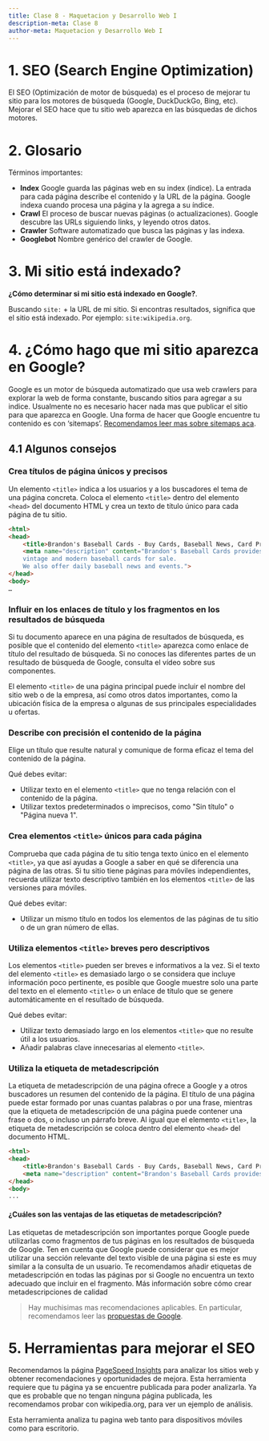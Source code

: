 ```yaml
--- 
title: Clase 8 - Maquetacion y Desarrollo Web I 
description-meta: Clase 8
author-meta: Maquetacion y Desarrollo Web I
--- 
```


# 1. SEO (Search Engine Optimization)

El SEO (Optimización de motor de búsqueda) es el proceso de mejorar tu sitio para los motores de búsqueda (Google, DuckDuckGo, Bing, etc). 
Mejorar el SEO hace que tu sitio web aparezca en las búsquedas de dichos motores.

# 2. Glosario

Términos importantes: 

* **Index** Google guarda las páginas web en su index (índice). La entrada para cada página describe el contenido y la URL de la página. Google indexa cuando procesa una página y la agrega a su índice.
* **Crawl** El proceso de buscar nuevas páginas (o actualizaciones). Google descubre las URLs siguiendo links, y leyendo otros datos.
* **Crawler** Software automatizado que busca las páginas y las indexa.
* **Googlebot** Nombre genérico del crawler de Google.

# 3. Mi sitio está indexado?

**¿Cómo determinar si mi sitio está indexado en Google?**.

Buscando `site:` + la URL de mi sitio. Si encontras resultados, significa que el sitio está indexado. Por ejemplo: `site:wikipedia.org`. 

# 4. ¿Cómo hago que mi sitio aparezca en Google?

Google es un motor de búsqueda automatizado que usa web crawlers para explorar la web de forma constante, buscando sitios para agregar a su indice.
Usualmente no es necesario hacer nada mas que publicar el sitio para que aparezca en Google. 
Una forma de hacer que Google encuentre tu contenido es con ‘sitemaps’. [Recomendamos leer mas sobre sitemaps aca](https://developers.google.com/search/docs/crawling-indexing/sitemaps/overview?hl=es).

## 4.1 Algunos consejos

### Crea títulos de página únicos y precisos

Un elemento `<title>` indica a los usuarios y a los buscadores el tema de una página concreta. Coloca el elemento `<title>` dentro del elemento `<head>` del documento HTML y crea un texto de título único para cada página de tu sitio.

```html
<html>
<head>
	<title>Brandon's Baseball Cards - Buy Cards, Baseball News, Card Prices</title>
	<meta name="description" content="Brandon's Baseball Cards provides a large selection of
	vintage and modern baseball cards for sale.
	We also offer daily baseball news and events.">
</head>
<body>
…
```
### Influir en los enlaces de título y los fragmentos en los resultados de búsqueda

Si tu documento aparece en una página de resultados de búsqueda, es posible que el contenido del elemento `<title>` aparezca como enlace de título del resultado de búsqueda. 
Si no conoces las diferentes partes de un resultado de búsqueda de Google, consulta el vídeo sobre sus componentes.

[](https://developers.google.com/static/search/docs/images/title.png?hl=es)

El elemento `<title>` de una página principal puede incluir el nombre del sitio web o de la empresa, así como otros datos importantes, como la ubicación física de la empresa o algunas de sus principales especialidades u ofertas.

### Describe con precisión el contenido de la página

Elige un título que resulte natural y comunique de forma eficaz el tema del contenido de la página. 

Qué debes evitar:

* Utilizar texto en el elemento `<title>` que no tenga relación con el contenido de la página.
* Utilizar textos predeterminados o imprecisos, como "Sin título" o "Página nueva 1".

### Crea elementos `<title>` únicos para cada página

Comprueba que cada página de tu sitio tenga texto único en el elemento `<title>`, ya que así ayudas a Google a saber en qué se diferencia una página de las otras. Si tu sitio tiene páginas para móviles independientes, recuerda utilizar texto descriptivo también en los elementos `<title>` de las versiones para móviles.

Qué debes evitar:

* Utilizar un mismo título en todos los elementos de las páginas de tu sitio o de un gran número de ellas.

### Utiliza elementos `<title>` breves pero descriptivos

Los elementos `<title>` pueden ser breves e informativos a la vez. Si el texto del elemento `<title>` es demasiado largo o se considera que incluye información poco pertinente, es posible que Google muestre solo una parte del texto en el elemento `<title>` o un enlace de título que se genere automáticamente en el resultado de búsqueda.

Qué debes evitar:

* Utilizar texto demasiado largo en los elementos `<title>` que no resulte útil a los usuarios.
* Añadir palabras clave innecesarias al elemento `<title>`.

### Utiliza la etiqueta de metadescripción

La etiqueta de metadescripción de una página ofrece a Google y a otros buscadores un resumen del contenido de la página. El título de una página puede estar formado por unas cuantas palabras o por una frase, mientras que la etiqueta de metadescripción de una página puede contener una frase o dos, o incluso un párrafo breve. 
Al igual que el elemento `<title>`, la etiqueta de metadescripción se coloca dentro del elemento `<head>` del documento HTML.

```html
<html>
<head>
	<title>Brandon's Baseball Cards - Buy Cards, Baseball News, Card Prices</title>
	<meta name="description" content="Brandon's Baseball Cards provides a large selection of vintage and modern baseball cards for sale. We also offer daily baseball news and events.">
</head>
<body>
...
```

#### ¿Cuáles son las ventajas de las etiquetas de metadescripción?

Las etiquetas de metadescripción son importantes porque Google puede utilizarlas como fragmentos de tus páginas en los resultados de búsqueda de Google. Ten en cuenta que Google puede considerar que es mejor utilizar una sección relevante del texto visible de una página si este es muy similar a la consulta de un usuario. Te recomendamos añadir etiquetas de metadescripción en todas las páginas por si Google no encuentra un texto adecuado que incluir en el fragmento. Más información sobre cómo crear metadescripciones de calidad

> Hay muchisimas mas recomendaciones aplicables. 
En particular, recomendamos leer las [propuestas de Google](https://developers.google.com/search/docs/fundamentals/seo-starter-guide?hl=es#understand_your_content).

# 5. Herramientas para mejorar el SEO

Recomendamos la página [PageSpeed Insights](https://pagespeed.web.dev/) para analizar los sitios web y obtener recomendaciones y oportunidades de mejora.
Esta herramienta requiere que tu página ya se encuentre publicada para poder analizarla. Ya que es probable que no tengan ninguna página publicada, les recomendamos probar con wikipedia.org, para ver un ejemplo de análisis.

Esta herramienta analiza tu pagina web tanto para dispositivos móviles como para escritorio.
